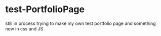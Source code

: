 # test-PortfolioPage
still in process 
trying to make my own test portfolio page and something new in css and JS
